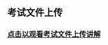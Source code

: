 ## 考试文件上传

###  [点击以观看考试文件上传讲解](https://www.bilibili.com/video/BV1oVQ4YzE7h/?share_source=copy_web&vd_source=091ac3c9e12e55bbe2315f6c9c467667)